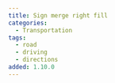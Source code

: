 ```yaml
---
title: Sign merge right fill
categories:
  - Transportation
tags:
  - road
  - driving
  - directions
added: 1.10.0
---
```

